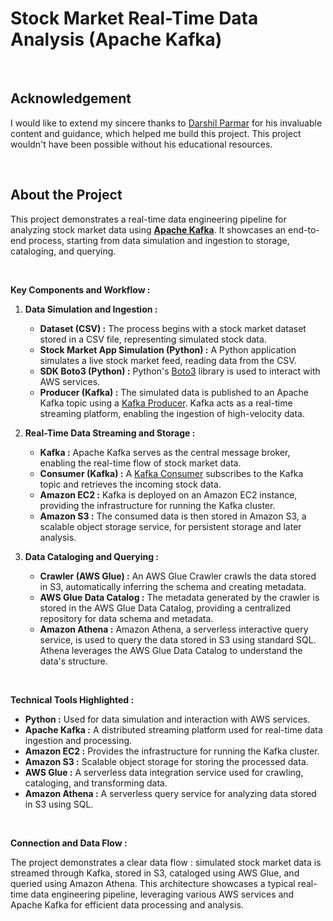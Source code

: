 # Stock Market Real-Time Data Analysis (Apache Kafka)

<br>

## Acknowledgement
I would like to extend my sincere thanks to  [Darshil Parmar](https://www.youtube.com/@DarshilParmar)  for his invaluable content and guidance, which helped me build this project. This project wouldn't have been possible without his educational resources.

<br>

## About the Project
This project demonstrates a real-time data engineering pipeline for analyzing stock market data using **[Apache Kafka](https://kafka.apache.org/)**. It showcases an end-to-end process, starting from data simulation and ingestion to storage, cataloging, and querying.

<br>

**Key Components and Workflow :**

1.  **Data Simulation and Ingestion :**
    
    -   **Dataset (CSV) :** The process begins with a stock market dataset stored in a CSV file, representing simulated stock data.
    -   **Stock Market App Simulation (Python) :** A Python application simulates a live stock market feed, reading data from the CSV.
    -   **SDK Boto3 (Python) :** Python's [Boto3](https://aws.amazon.com/sdk-for-python/) library is used to interact with AWS services.
    -   **Producer (Kafka) :** The simulated data is published to an Apache Kafka topic using a [Kafka Producer](https://www.geeksforgeeks.org/apache-kafka-producer/). Kafka acts as a real-time streaming platform, enabling the ingestion of high-velocity data.
2.  **Real-Time Data Streaming and Storage :**
    
    -   **Kafka :** Apache Kafka serves as the central message broker, enabling the real-time flow of stock market data.
    -   **Consumer (Kafka) :** A [Kafka Consumer](https://www.geeksforgeeks.org/apache-kafka-consumer/) subscribes to the Kafka topic and retrieves the incoming stock data.
    -   **Amazon EC2 :** Kafka is deployed on an Amazon EC2 instance, providing the infrastructure for running the Kafka cluster.
    -   **Amazon S3 :** The consumed data is then stored in Amazon S3, a scalable object storage service, for persistent storage and later analysis.
3.  **Data Cataloging and Querying :**
    
    -   **Crawler (AWS Glue) :** An AWS Glue Crawler crawls the data stored in S3, automatically inferring the schema and creating metadata.
    -   **AWS Glue Data Catalog :** The metadata generated by the crawler is stored in the AWS Glue Data Catalog, providing a centralized repository for data schema and metadata.
    -   **Amazon Athena :** Amazon Athena, a serverless interactive query service, is used to query the data stored in S3 using standard SQL. Athena leverages the AWS Glue Data Catalog to understand the data's structure.

<br> 

**Technical Tools Highlighted :**

-   **Python :** Used for data simulation and interaction with AWS services.
-   **Apache Kafka :** A distributed streaming platform used for real-time data ingestion and processing.
-   **Amazon EC2 :** Provides the infrastructure for running the Kafka cluster.
-   **Amazon S3 :** Scalable object storage for storing the processed data.
-   **AWS Glue :** A serverless data integration service used for crawling, cataloging, and transforming data.
-   **Amazon Athena :** A serverless query service for analyzing data stored in S3 using SQL.

<br>

**Connection and Data Flow :**

The project demonstrates a clear data flow : simulated stock market data is streamed through Kafka, stored in S3, cataloged using AWS Glue, and queried using Amazon Athena. This architecture showcases a typical real-time data engineering pipeline, leveraging various AWS services and Apache Kafka for efficient data processing and analysis.
